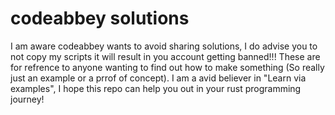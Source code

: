 # codeabbey solutions
I am aware codeabbey wants to avoid sharing solutions, I do advise you to not copy my scripts it will result in you account getting banned!!! These are for refrence to anyone wanting to find out how to make something (So really just an example or a prrof of concept). I am a avid believer in "Learn via examples", I hope this repo can help you out in your rust programming journey!
